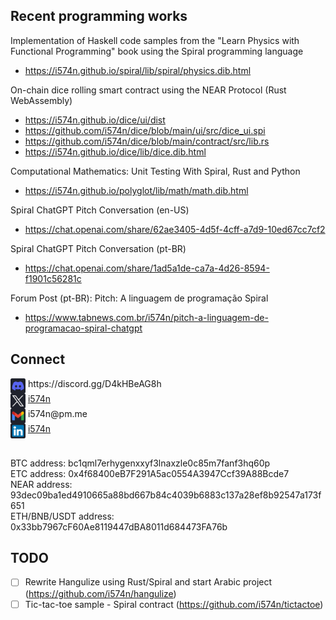 ## Recent programming works

Implementation of Haskell code samples from the "Learn Physics with Functional Programming" book using the Spiral programming language

- <https://i574n.github.io/spiral/lib/spiral/physics.dib.html>

On-chain dice rolling smart contract using the NEAR Protocol (Rust WebAssembly)

- <https://i574n.github.io/dice/ui/dist>
- <https://github.com/i574n/dice/blob/main/ui/src/dice_ui.spi>
- <https://github.com/i574n/dice/blob/main/contract/src/lib.rs>
- <https://i574n.github.io/dice/lib/dice.dib.html>

Computational Mathematics: Unit Testing With Spiral, Rust and Python

- <https://i574n.github.io/polyglot/lib/math/math.dib.html>

Spiral ChatGPT Pitch Conversation (en-US)

- <https://chat.openai.com/share/62ae3405-4d5f-4cff-a7d9-10ed67cc7cf2>

Spiral ChatGPT Pitch Conversation (pt-BR)

- <https://chat.openai.com/share/1ad5a1de-ca7a-4d26-8594-f1901c56281c>

Forum Post (pt-BR): Pitch: A linguagem de programação Spiral

- <https://www.tabnews.com.br/i574n/pitch-a-linguagem-de-programacao-spiral-chatgpt>

## Connect

<div><a href="#"><img alt="Discord" height="24px" width="24px" align="top" src="https://github.com/gui-bus/TechIcons/blob/main/Dark/Discord.svg" /></a> https://discord.gg/D4kHBeAG8h</div>
<div><a href="#"><img alt="X" height="24px" width="24px" align="top" src="https://github.com/gui-bus/TechIcons/blob/main/Dark/Twitter.svg" /></a> <a href="https://twitter.com/i574n" target="_blank">i574n</a></div>
<div><a href="#"><img alt="Email" height="24px" width="24px" align="top" src="https://github.com/gui-bus/TechIcons/blob/main/Dark/Gmail.svg" /></a> i574n@pm.me</div>
<div><a href="#"><img alt="Linkedin" height="24px" width="24px" align="top" src="https://github.com/gui-bus/TechIcons/blob/main/Dark/Linkedin.svg" /></a> <a href="https://linkedin.com/company/i574n" target="_blank">i574n</a></div>

<br />

BTC address: bc1qml7erhygenxxyf3lnaxzle0c85m7fanf3hq60p  
ETC address: 0x4f68400eB7F291A5ac0554A3947Ccf39A88Bcde7  
NEAR address: 93dec09ba1ed4910665a88bd667b84c4039b6883c137a28ef8b92547a173f651  
ETH/BNB/USDT address: 0x33bb7967cF60Ae8119447dBA8011d684473FA76b  

## TODO

- [ ] Rewrite Hangulize using Rust/Spiral and start Arabic project (<https://github.com/i574n/hangulize>)
- [ ] Tic-tac-toe sample - Spiral contract (<https://github.com/i574n/tictactoe>)
